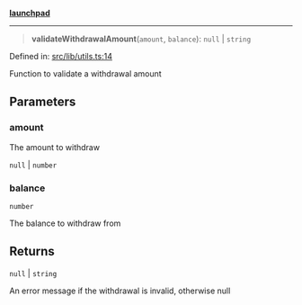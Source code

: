 [**launchpad**](index.md)

***

> **validateWithdrawalAmount**(`amount`, `balance`): `null` \| `string`

Defined in: [src/lib/utils.ts:14](https://github.com/victorbratov/launchpad/blob/d14315d3bd6634bc1c0e4507f8ad0551e9221cbc/src/lib/utils.ts#L14)

Function to validate a withdrawal amount

## Parameters

### amount

The amount to withdraw

`null` | `number`

### balance

`number`

The balance to withdraw from

## Returns

`null` \| `string`

An error message if the withdrawal is invalid, otherwise null

